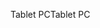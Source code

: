 <span data-ttu-id="0d760-101">Tablet PC</span><span class="sxs-lookup"><span data-stu-id="0d760-101">Tablet PC</span></span>